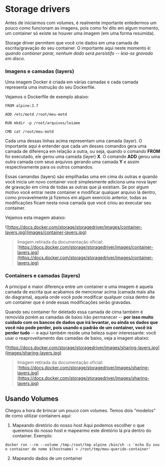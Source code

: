 # Storage drivers

Antes de iniciarmos com volumes, é realmente importante entedermos um pouco como funcionam as imagens, pois como foi dito em algum momento, um container só existe se houver uma imagem (em uma forma resumida).

Storage driver permitem que você crie dados em uma camada de escrita/gravação do seu container. O importante aqui neste momento é: *quando contianer parar, nenhum dado será persistifo -- leia-se gravado em disco*.

<a name="images-and-layers"></a>
### Imagens e camadas (layers)

Uma imagem Docker é criada em várias camadas e cada camada representa uma instrução do seu Dockerfile.

Vejamos o Dockerfile de exemplo abaixo:

```
FROM alpine:3.7

ADD /etc/motd /root/meu-motd

RUN mkdir -p /root/arquivos/leiame

CMD cat /root/meu-motd
```

Cada uma dessas linhas acima representam uma camada (layer). O importante aqui é entender que cada um desses comandos gera uma camada de diferença em relação a outra, ou seja, quando o comando **FROM** foi executado, ele gerou uma camada (layer) **X**. O comando **ADD** gerou uma outra camada com seus arquivos gerando uma camada **Y** e assim respectivamente para os outros comandos.

Essas camandas (layers) são empilhadas uma em cima ds outras e quando você inicia um novo container você simplesmente adiciona uma nova layer de gravação em cima de todas as outras que já existiam. Se por algum motivo você entrar neste container e modificar qualquer arquivo lá dentro, como provavelmente já fizemos em algum exercício anterior, todas as modificações ficam nesta nova camada que você criou ao executar seu container.

Vejamos esta imagem abaixo:

![https://docs.docker.com/storage/storagedriver/images/container-layers.jpg](images/container-layers.jpg)

> Imagem retirada da documentação oficial: [https://docs.docker.com/storage/storagedriver/images/container-layers.jpg](https://docs.docker.com/storage/storagedriver/images/container-layers.jpg)

<a name="containers-and-layers"></a>
### Containers e camadas (layers)

A principal e maior diferença entre um container e uma imagem é aquela camada de escrita que acabamos de mencionar acima (camada mais alta do diagrama), aquela onde você pode modificar qualquer coisa dentro de um container que é onde essas modificações serão gravadas.

Quando seu container for deletado essa camada de cima também é removida porém as camadas de baixo irão permanecer -- **por isso muito cuidado com os bancos de dados que irá levantar, ou ainda os dados que você não pode perder, pois usando o padrão de um container, você irá perder tudo** -- e aqui também reside uma beleza super interessante: você usar o reaproveitamento das camadas de baixo, veja a imagem abaixo:

![https://docs.docker.com/storage/storagedriver/images/sharing-layers.jpg](images/sharing-layers.jpg)
> Imagem retirada da documentação oficial: [https://docs.docker.com/storage/storagedriver/images/sharing-layers.jpg](https://docs.docker.com/storage/storagedriver/images/sharing-layers.jpg)

## Usando Volumes

Chegou a hora de brincar um pouco com volumes. Temos dois "modelos" de como utilizar containers aqui:

1. Mapeando diretório do nosso host
Aqui podemos escolher o que queremos do nosso host e mapearmo este diretório lá pra dentro do container. Exemplo:

```
docker run --rm --volume /tmp:/root/tmp alpine /bin/sh -c 'echo Eu sou o container de nome $(hostname) > /root/tmp/meu-querido-container'
```

2. Mapeando dados de um container
